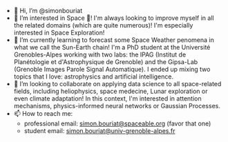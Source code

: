 - 👋 Hi, I’m @simonbouriat
- 👀 I’m interested in Space 🚀! I'm always looking to improve myself in all the related domains (which are quite numerous)! I'm especially interested in Space Exploration! 
- 🌱 I’m currently learning to forecast some Space Weather penomena in what we call the Sun-Earth chain! I'm a PhD student at the Université Grenobles-Alpes working with two labs: the IPAG (Institut de Planétologie et d'Astrophysique de Grenoble) and the Gipsa-Lab (Grenoble Images Parole Signal Automatique). I ended up mixing two topics that I love: astrophysics and artificial intelligence.
- 💞️ I’m looking to collaborate on applying data science to all space-related fields, including heliophysics, space medecine, Lunar exploration or even climate adaptation! In this context, I'm interested in attention mechanisms, physics-informed neural networks or Gaussian Processes.  
- 📫 How to reach me: 
  - professional email: simon.bouriat@spaceable.org (favor that one)
  - student email: simon.bouriat@univ-grenoble-alpes.fr

<!---
simonbouriat/simonbouriat is a ✨ special ✨ repository because its `README.md` (this file) appears on your GitHub profile.
You can click the Preview link to take a look at your changes.
--->
